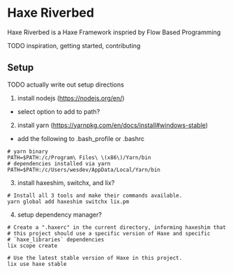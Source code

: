 # Haxe Riverbed
Haxe Riverbed is a Haxe Framework inspried by Flow Based Programming

TODO inspiration, getting started, contributing

## Setup
TODO actually write out setup directions

1. install nodejs (https://nodejs.org/en/)
  - select option to add to path?
2. install yarn (https://yarnpkg.com/en/docs/install#windows-stable)
  - add the following to .bash_profile or .bashrc
  ```
  # yarn binary
  PATH=$PATH:/c/Program\ Files\ \(x86\)/Yarn/bin
  # dependencies installed via yarn
  PATH=$PATH:/c/Users/wesdev/AppData/Local/Yarn/bin
  ```

3. install haxeshim, switchx, and lix?
```
# Install all 3 tools and make their commands available.
yarn global add haxeshim switchx lix.pm
```

4. setup dependency manager?
```
# Create a ".haxerc" in the current directory, informing haxeshim that
# this project should use a specific version of Haxe and specific
# `haxe_libraries` dependencies
lix scope create

# Use the latest stable version of Haxe in this project.
lix use haxe stable
```
